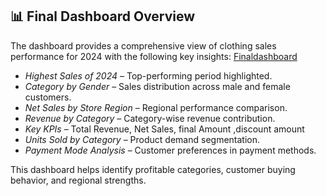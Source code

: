 ## 📊 Final Dashboard Overview
The dashboard provides a comprehensive view of clothing sales performance for 2024 with the following key insights:
<a href="https://github.com/chandusaigari/clothing-sales-insights/blob/main/finaldashboard.png">Finaldashboard</a>

- *Highest Sales of 2024* – Top-performing period highlighted.  
- *Category by Gender* – Sales distribution across male and female customers.  
- *Net Sales by Store Region* – Regional performance comparison.  
- *Revenue by Category* – Category-wise revenue contribution.  
- *Key KPIs* – Total Revenue, Net Sales, final Amount ,discount amount  
- *Units Sold by Category* – Product demand segmentation.  
- *Payment Mode Analysis* – Customer preferences in payment methods.  

This dashboard helps identify profitable categories, customer buying behavior, and regional strengths.
